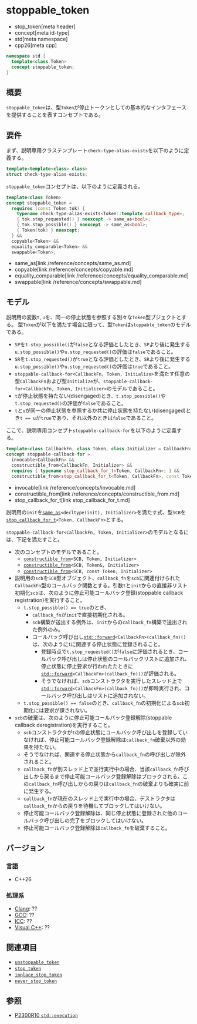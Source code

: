 # stoppable_token
* stop_token[meta header]
* concept[meta id-type]
* std[meta namespace]
* cpp26[meta cpp]

```cpp
namespace std {
  template<class Token>
  concept stoppable_token;
}
```

## 概要
`stoppable_token`は、型`Token`が停止トークンとしての基本的なインタフェースを提供することを表すコンセプトである。


## 要件
まず、説明専用クラステンプレート`check-type-alias-exists`を以下のように定義する。

```cpp
template<template<class> class>
struct check-type-alias-exists;
```

`stoppable_token`コンセプトは、以下のように定義される。

```cpp
template<class Token>
concept stoppable_token =
  requires (const Token tok) {
    typename check-type-alias-exists<Token::template callback_type>;
    { tok.stop_requested() } noexcept -> same_as<bool>;
    { tok.stop_possible() } noexcept -> same_as<bool>;
    { Token(tok) } noexcept;
  } &&
  copyable<Token> &&
  equality_comparable<Token> &&
  swappable<Token>;
```
* same_as[link /reference/concepts/same_as.md]
* copyable[link /reference/concepts/copyable.md]
* equality_comparable[link /reference/concepts/equality_comparable.md]
* swappable[link /reference/concepts/swappable.md]


## モデル

説明用の変数`t`, `u`を、同一の停止状態を参照する別々な`Token`型ブジェクトとする。
型`Token`が以下を満たす場合に限って、型`Token`は`stoppable_token`のモデルである。

- `SP`を`t.stop_possible()`が`false`となる評価としたとき、`SP`より後に発生する`u.stop_possible()`や`u.stop_requested()`の評価は`false`であること。
- `SR`を`t.stop_requested()`が`true`となる評価としたとき、`SR`より後に発生する`u.stop_possible()`や`u.stop_requested()`の評価は`true`であること。
- `stoppable-callback-for<CallbackFn, Token, Initialize>`を満たす任意の型`CallbackFn`および型`Initialize`が、`stoppable-callback-for<CallbackFn, Token, Initializer>`のモデルであること。
- `t`が停止状態を持たない(disengaged)とき、`t.stop_possible()`や`t.stop_requested()`の評価が`false`であること。
- `t`と`u`が同一の停止状態を参照するか共に停止状態を持たない(disengaged)とき`t == u`が`true`であり、それ以外のときは`false`であること。


ここで、説明専用コンセプト`stoppable-callback-for`を以下のように定義する。

```cpp
template<class CallbackFn, class Token, class Initializer = CallbackFn>
concept stoppable-callback-for =
  invocable<CallbackFn> &&
  constructible_from<CallbackFn, Initializer> &&
  requires { typename stop_callback_for_t<Token, CallbackFn>; } &&
  constructible_from<stop_callback_for_t<Token, CallbackFn>, const Token&, Initializer>;
```
* invocable[link /reference/concepts/invocable.md]
* constructible_from[link /reference/concepts/constructible_from.md]
* stop_callback_for_t[link stop_callback_for_t.md]

説明用の`init`を[`same_as`](/reference/concepts/same_as.md)`<decltype(init), Initializer>`を満たす式、型`SCB`を[`stop_callback_for_t`](stop_callback_for_t.md)`<Token, CallbackFn>`とする。

`stoppable-callback-for<CallbackFn, Token, Initializer>`のモデルとなるには、下記を満たすこと。

- 次のコンセプトのモデルであること。
    - [`constructible_from`](/reference/concepts/constructible_from.md)`<SCB, Token, Initializer>`
    - [`constructible_from`](/reference/concepts/constructible_from.md)`<SCB, Token&, Initializer>`
    - [`constructible_from`](/reference/concepts/constructible_from.md)`<SCB, const Token, Initializer>`
- 説明用の`scb`を`SCB`型オブジェクト、`callback_fn`を`scb`に関連付けられた`CallbackFn`型のコールバック関数とする。引数`t`と`init`からの直接非リスト初期化`scb`は、次のように停止可能コールバック登録(stoppable callback registration)を実行すること。
    - `t.stop_possible() == true`のとき、
        - `callback_fn`が`init`で直接初期化される。
        - `scb`構築が送出する例外は、`init`からの`callback_fn`構築で送出された例外のみ。
        - コールバック呼び出し[`std::forward`](/reference/utility/forward.md)`<CallbackFn>(callback_fn)()`は、次のように`t`に関連する停止状態に登録されること。
            - 登録時点で`t.stop_requested()`が`false`に評価されるとき、コールバック呼び出しは停止状態のコールバックリストに追加され、停止状態に停止要求が行われたたときに[`std::forward`](/reference/utility/forward.md)`<CallbackFn>(callback_fn)()`が評価される。
            - そうでなければ、`scb`コンストラクタを実行したスレッド上で[`std::forward`](/reference/utility/forward.md)`<CallbackFn>(callback_fn)()`が即時実行され、コールバック呼び出しはリストに追加されない。
    - `t.stop_possible() == false`のとき、`callback_fn`の初期化による`scb`初期化には要求が課されない。
- `scb`の破棄は、次のように停止可能コールバック登録解除(stoppable callback deregistration)を実行すること。
    - `scb`コンストラクタが`t`の停止状態にコールバック呼び出しを登録していなければ、停止可能コールバック登録解除は`callback_fn`破棄以外の効果を持たない。
    - そうでなければ、関連する停止状態から`callback_fn`の呼び出しが除外されること。
    - `callback_fn`が別スレッド上で並行実行中の場合、当該`callback_fn`呼び出しから戻るまで停止可能コールバック登録解除はブロックされる。この`callback_fn`呼び出しからの戻りは`callback_fn`の破棄よりも確実に前に発生する。
    - `callback_fn`が現在のスレッド上で実行中の場合、デストラクタは`callback_fn`からの戻りを待機してブロックしてはいけない。
    - 停止可能コールバック登録解除は、同じ停止状態に登録された他のコールバック呼び出しの完了をブロックしてはいけない。
    - 停止可能コールバック登録解除は`callback_fn`を破棄すること。


## バージョン
### 言語
- C++26

### 処理系
- [Clang](/implementation.md#clang): ??
- [GCC](/implementation.md#gcc): ??
- [ICC](/implementation.md#icc): ??
- [Visual C++](/implementation.md#visual_cpp): ??


## 関連項目
- [`unstoppable_token`](unstoppable_token.md)
- [`stop_token`](stop_token.md)
- [`inplace_stop_token`](inplace_stop_token.md.nolink)
- [`never_stop_token`](never_stop_token.md.nolink)


## 参照
- [P2300R10 `std::execution`](https://www.open-std.org/jtc1/sc22/wg21/docs/papers/2024/p2300r10.html)
